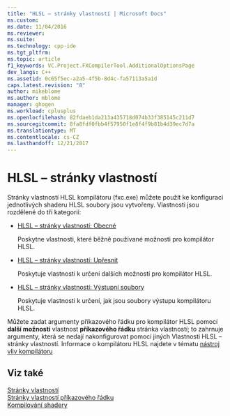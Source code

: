 ```yaml
---
title: "HLSL – stránky vlastností | Microsoft Docs"
ms.custom: 
ms.date: 11/04/2016
ms.reviewer: 
ms.suite: 
ms.technology: cpp-ide
ms.tgt_pltfrm: 
ms.topic: article
f1_keywords: VC.Project.FXCompilerTool.AdditionalOptionsPage
dev_langs: C++
ms.assetid: 0c65f5ec-a2a5-4f5b-8d4c-fa57113a5a1d
caps.latest.revision: "8"
author: mikeblome
ms.author: mblome
manager: ghogen
ms.workload: cplusplus
ms.openlocfilehash: 82fdaeb1da213a435718d074b33f385145c211d7
ms.sourcegitcommit: 8fa8fdf0fbb4f57950f1e8f4f9b81b4d39ec7d7a
ms.translationtype: MT
ms.contentlocale: cs-CZ
ms.lasthandoff: 12/21/2017
---
```

# <a name="hlsl-property-pages"></a>HLSL – stránky vlastností
Stránky vlastností HLSL kompilátoru (fxc.exe) můžete použít ke konfiguraci jednotlivých shaderu HLSL soubory jsou vytvořeny. Vlastnosti jsou rozdělené do tří kategorií:  
  
-   [HLSL – stránky vlastností: Obecné](../ide/hlsl-property-pages-general.md)  
  
     Poskytne vlastnosti, které běžně používané možnosti pro kompilátor HLSL.  
  
-   [HLSL – stránky vlastností: Upřesnit](../ide/hlsl-property-pages-advanced.md)  
  
     Poskytuje vlastnosti k určení dalších možností pro kompilátor HLSL.  
  
-   [HLSL – stránky vlastností: Výstupní soubory](../ide/hlsl-property-pages-output-files.md)  
  
     Poskytuje vlastnosti k určení, jak jsou soubory výstupu kompilátoru HLSL.  
  
 Můžete zadat argumenty příkazového řádku pro kompilátor HLSL pomocí **další možnosti** vlastnost **příkazového řádku** stránka vlastností; to zahrnuje argumenty, která se nedají nakonfigurovat pomocí jiných Vlastnosti HLSL – stránky vlastností. Informace o kompilátoru HLSL najdete v tématu [nástroj vliv kompilátoru](http://go.microsoft.com/fwlink/p/?LinkID=258285&clcid=0x409)  
  
## <a name="see-also"></a>Viz také  
 [Stránky vlastností](../ide/property-pages-visual-cpp.md)   
 [Stránky vlastností příkazového řádku](../ide/command-line-property-pages.md)   
 [Kompilování shadery](http://go.microsoft.com/fwlink/p/?LinkID=258284&clcid=0x409)